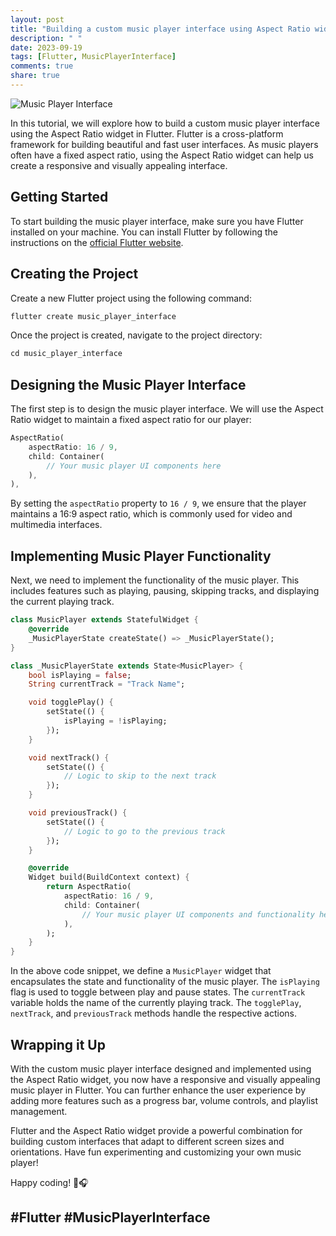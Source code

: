 ```yaml
---
layout: post
title: "Building a custom music player interface using Aspect Ratio widgets in Flutter"
description: " "
date: 2023-09-19
tags: [Flutter, MusicPlayerInterface]
comments: true
share: true
---
```


![Music Player Interface](https://example.com/music-player-interface.png)

In this tutorial, we will explore how to build a custom music player interface using the Aspect Ratio widget in Flutter. Flutter is a cross-platform framework for building beautiful and fast user interfaces. As music players often have a fixed aspect ratio, using the Aspect Ratio widget can help us create a responsive and visually appealing interface.

## Getting Started

To start building the music player interface, make sure you have Flutter installed on your machine. You can install Flutter by following the instructions on the [official Flutter website](https://flutter.dev).

## Creating the Project

Create a new Flutter project using the following command:

```dart
flutter create music_player_interface
```

Once the project is created, navigate to the project directory:

```dart
cd music_player_interface
```

## Designing the Music Player Interface

The first step is to design the music player interface. We will use the Aspect Ratio widget to maintain a fixed aspect ratio for our player:

```dart
AspectRatio(
    aspectRatio: 16 / 9,
    child: Container(
        // Your music player UI components here
    ),
),
```

By setting the `aspectRatio` property to `16 / 9`, we ensure that the player maintains a 16:9 aspect ratio, which is commonly used for video and multimedia interfaces.

## Implementing Music Player Functionality

Next, we need to implement the functionality of the music player. This includes features such as playing, pausing, skipping tracks, and displaying the current playing track.

```dart
class MusicPlayer extends StatefulWidget {
    @override
    _MusicPlayerState createState() => _MusicPlayerState();
}

class _MusicPlayerState extends State<MusicPlayer> {
    bool isPlaying = false;
    String currentTrack = "Track Name";

    void togglePlay() {
        setState(() {
            isPlaying = !isPlaying;
        });
    }

    void nextTrack() {
        setState(() {
            // Logic to skip to the next track
        });
    }

    void previousTrack() {
        setState(() {
            // Logic to go to the previous track
        });
    }

    @override
    Widget build(BuildContext context) {
        return AspectRatio(
            aspectRatio: 16 / 9,
            child: Container(
                // Your music player UI components and functionality here
            ),
        );
    }
}
```

In the above code snippet, we define a `MusicPlayer` widget that encapsulates the state and functionality of the music player. The `isPlaying` flag is used to toggle between play and pause states. The `currentTrack` variable holds the name of the currently playing track. The `togglePlay`, `nextTrack`, and `previousTrack` methods handle the respective actions.

## Wrapping it Up

With the custom music player interface designed and implemented using the Aspect Ratio widget, you now have a responsive and visually appealing music player in Flutter. You can further enhance the user experience by adding more features such as a progress bar, volume controls, and playlist management.

Flutter and the Aspect Ratio widget provide a powerful combination for building custom interfaces that adapt to different screen sizes and orientations. Have fun experimenting and customizing your own music player!

Happy coding! 🎵🎧

## #Flutter #MusicPlayerInterface